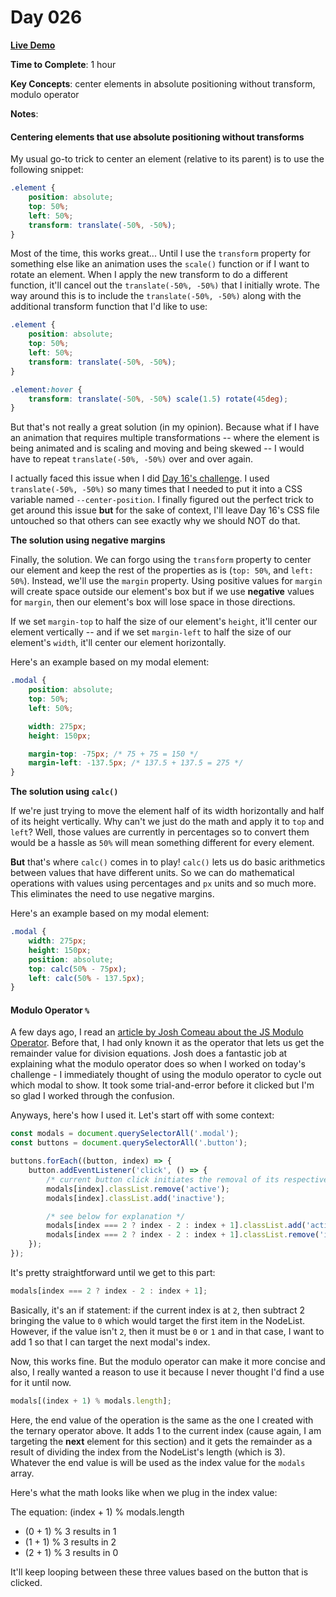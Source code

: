 # Day 026

**<a href="https://css100.aniqa.dev#day-026">Live Demo</a>**

**Time to Complete**: 1 hour

**Key Concepts**: center elements in absolute positioning without transform, modulo operator

**Notes**:

#### Centering elements that use absolute positioning without transforms

My usual go-to trick to center an element (relative to its parent) is to use the following snippet:

```css
.element {
	position: absolute;
	top: 50%;
	left: 50%;
	transform: translate(-50%, -50%);
}
```

Most of the time, this works great... Until I use the `transform` property for something else like an animation uses the `scale()` function or if I want to rotate an element. When I apply the new transform to do a different function, it'll cancel out the `translate(-50%, -50%)` that I initially wrote. The way around this is to include the `translate(-50%, -50%)` along with the additional transform function that I'd like to use:

```css
.element {
	position: absolute;
	top: 50%;
	left: 50%;
	transform: translate(-50%, -50%);
}

.element:hover {
	transform: translate(-50%, -50%) scale(1.5) rotate(45deg);
}
```

But that's not really a great solution (in my opinion). Because what if I have an animation that requires multiple transformations -- where the element is being animated and is scaling and moving and being skewed -- I would have to repeat `translate(-50%, -50%)` over and over again.

I actually faced this issue when I did <a href="https://github.com/aniqatc/css-100/tree/main/entries/016">Day 16's challenge</a>. I used `translate(-50%, -50%)` so many times that I needed to put it into a CSS variable named `--center-position`. I finally figured out the perfect trick to get around this issue **but** for the sake of context, I'll leave Day 16's CSS file untouched so that others can see exactly why we should NOT do that.

**The solution using negative margins**

Finally, the solution. We can forgo using the `transform` property to center our element and keep the rest of the properties as is (`top: 50%`, and `left: 50%`). Instead, we'll use the `margin` property. Using positive values for `margin` will create space outside our element's box but if we use **negative** values for `margin`, then our element's box will lose space in those directions.

If we set `margin-top` to half the size of our element's `height`, it'll center our element vertically -- and if we set `margin-left` to half the size of our element's `width`, it'll center our element horizontally.

Here's an example based on my modal element:

```css
.modal {
	position: absolute;
	top: 50%;
	left: 50%;

	width: 275px;
	height: 150px;

	margin-top: -75px; /* 75 + 75 = 150 */
	margin-left: -137.5px; /* 137.5 + 137.5 = 275 */
}
```

**The solution using `calc()`**

If we're just trying to move the element half of its width horizontally and half of its height vertically. Why can't we just do the math and apply it to `top` and `left`? Well, those values are currently in percentages so to convert them would be a hassle as `50%` will mean something different for every element.

**But** that's where `calc()` comes in to play! `calc()` lets us do basic arithmetics between values that have different units. So we can do mathematical operations with values using percentages and `px` units and so much more. This eliminates the need to use negative margins.

Here's an example based on my modal element:

```css
.modal {
	width: 275px;
	height: 150px;
	position: absolute;
	top: calc(50% - 75px);
	left: calc(50% - 137.5px);
}
```

#### Modulo Operator `%`

A few days ago, I read an <a href="https://www.joshwcomeau.com/javascript/modulo-operator/">article by Josh Comeau about the JS Modulo Operator</a>. Before that, I had only known it as the operator that lets us get the remainder value for division equations. Josh does a fantastic job at explaining what the modulo operator does so when I worked on today's challenge - I immediately thought of using the modulo operator to cycle out which modal to show. It took some trial-and-error before it clicked but I'm so glad I worked through the confusion.

Anyways, here's how I used it. Let's start off with some context:

```javascript
const modals = document.querySelectorAll('.modal');
const buttons = document.querySelectorAll('.button');

buttons.forEach((button, index) => {
	button.addEventListener('click', () => {
		/* current button click initiates the removal of its respective modal */
		modals[index].classList.remove('active');
		modals[index].classList.add('inactive');

		/* see below for explanation */
		modals[index === 2 ? index - 2 : index + 1].classList.add('active');
		modals[index === 2 ? index - 2 : index + 1].classList.remove('inactive');
	});
});
```

It's pretty straightforward until we get to this part:

```javascript
modals[index === 2 ? index - 2 : index + 1];
```

Basically, it's an if statement: if the current index is at `2`, then subtract 2 bringing the value to `0` which would target the first item in the NodeList. However, if the value isn't `2`, then it must be `0` or `1` and in that case, I want to add 1 so that I can target the next modal's index.

Now, this works fine. But the modulo operator can make it more concise and also, I really wanted a reason to use it because I never thought I'd find a use for it until now.

```javascript
modals[(index + 1) % modals.length];
```

Here, the end value of the operation is the same as the one I created with the ternary operator above. It adds 1 to the current index (cause again, I am targeting the **next** element for this section) and it gets the remainder as a result of dividing the index from the NodeList's length (which is 3). Whatever the end value is will be used as the index value for the `modals` array.

Here's what the math looks like when we plug in the index value:

The equation: (index + 1) % modals.length

- (0 + 1) % 3 results in 1
- (1 + 1) % 3 results in 2
- (2 + 1) % 3 results in 0

It'll keep looping between these three values based on the button that is clicked.
